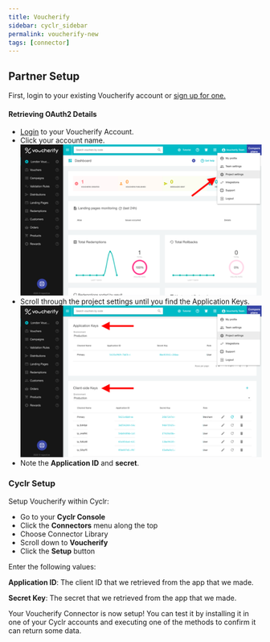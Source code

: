 ```yaml
---
title: Voucherify
sidebar: cyclr_sidebar
permalink: voucherify-new
tags: [connector]
---
```


## Partner Setup

First, login to your existing Voucherify account or [sign up for one.](https://app.voucherify.io/#/signup)

#### Retrieving OAuth2 Details

*   [Login](https://app.voucherify.io/#/login) to your Voucherify Account.
*   Click your account name.
![Select Account Name](./images/Voucherify-1.png)
*   Scroll through the project settings until you find the Application Keys.
![Select Account Name](./images/Voucherify-2.png)
*   Note the **Application ID** and **secret**.

### Cyclr Setup

Setup Voucherify within Cyclr:

*   Go to your **Cyclr Console**
*   Click the **Connectors** menu along the top
*   Choose Connector Library
*   Scroll down to **Voucherify**
*   Click the **Setup** button

Enter the following values:

**Application ID**:  The client ID that we retrieved from the app that we made.

**Secret Key**:  The secret that we retrieved from the app that we made.


Your Voucherify Connector is now setup! You can test it by installing it in one of your Cyclr accounts and executing one of the methods to confirm it can return some data.
